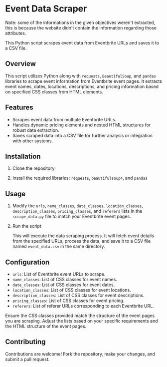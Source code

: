 # Event Data Scraper

Note: some of the informations in the given objectives weren't extracted, this is because the website didn't contain the information regarding those attributes.

This Python script scrapes event data from Eventbrite URLs and saves it to a CSV file.

## Overview

This script utilizes Python along with `requests`, `BeautifulSoup`, and `pandas` libraries to scrape event information from Eventbrite event pages. It extracts event names, dates, locations, descriptions, and pricing information based on specified CSS classes from HTML elements.

## Features

- Scrapes event data from multiple Eventbrite URLs.
- Handles dynamic pricing elements and nested HTML structures for robust data extraction.
- Saves scraped data into a CSV file for further analysis or integration with other systems.

## Installation

1. Clone the repository

2. Install the required libraries: `requests`, `beautifulsoup4`, and `pandas`


## Usage

1. Modify the `urls`, `name_classes`, `date_classes`, `location_classes`, `description_classes`, `pricing_classes`, and `referers` lists in the `scrape_data.py` file to match your Eventbrite event pages.

2. Run the script

   This will execute the data scraping process. It will fetch event details from the specified URLs, process the data, and save it to a CSV file named `event_data.csv` in the same directory.

## Configuration

- `urls`: List of Eventbrite event URLs to scrape.
- `name_classes`: List of CSS classes for event names.
- `date_classes`: List of CSS classes for event dates.
- `location_classes`: List of CSS classes for event locations.
- `description_classes`: List of CSS classes for event descriptions.
- `pricing_classes`: List of CSS classes for event pricing.
- `referers`: List of referer URLs corresponding to each Eventbrite URL.

Ensure the CSS classes provided match the structure of the event pages you are scraping. Adjust the lists based on your specific requirements and the HTML structure of the event pages.

## Contributing

Contributions are welcome! Fork the repository, make your changes, and submit a pull request.

